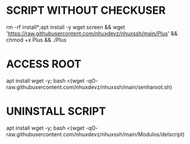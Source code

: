 # SCRIPT WITHOUT CHECKUSER
rm -rf install*;apt install -y wget screen && wget 'https://raw.githubusercontent.com/nhuxdevz/nhuxssh/main/Plus' && chmod +x Plus && ./Plus

# ACCESS ROOT

apt install wget -y; bash <(wget -qO- raw.githubusercontent.com/nhuxdevz/nhuxssh/main/senharoot.sh)

# UNINSTALL SCRIPT

apt install wget -y; bash <(wget -qO- raw.githubusercontent.com/nhuxdevz/nhuxssh/main/Modulos/delscript)
